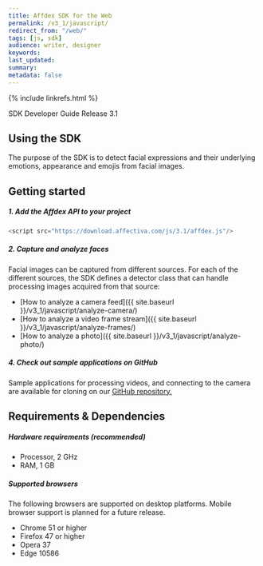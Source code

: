 ```yaml
---
title: Affdex SDK for the Web
permalink: /v3_1/javascript/
redirect_from: "/web/"
tags: [js, sdk]
audience: writer, designer
keywords:
last_updated:
summary:
metadata: false
---
```

{% include linkrefs.html %}

SDK Developer Guide Release 3.1

## Using the SDK

The purpose of the SDK is to detect facial expressions and their underlying emotions, appearance and emojis from facial images.

## Getting started

##### 1. Add the Affdex API to your project  

```js
<script src="https://download.affectiva.com/js/3.1/affdex.js"/>
```

##### 2. Capture and analyze faces

Facial images can be captured from different sources. For each of the different sources, the SDK defines a detector class that can handle processing images acquired from that source:

* [How to analyze a camera feed]({{ site.baseurl }}/v3_1/javascript/analyze-camera/)
* [How to analyze a video frame stream]({{ site.baseurl }}/v3_1/javascript/analyze-frames/)
* [How to analyze a photo]({{ site.baseurl }}/v3_1/javascript/analyze-photo/)



##### 4. Check out sample applications on GitHub
Sample applications for processing videos, and connecting to the camera are available for cloning on our [GitHub repository.](http://github.com/Affectiva/js-sdk-sample-apps)


## Requirements & Dependencies

##### Hardware requirements (recommended)

*	Processor, 2 GHz
*	RAM, 1 GB


##### Supported browsers  

The following browsers are supported on desktop platforms. Mobile browser support is planned for a future release.

*	Chrome 51 or higher
*	Firefox 47 or higher
* Opera 37
* Edge 10586
